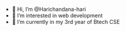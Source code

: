 - 👋 Hi, I’m @Harichandana-hari
- 👀 I’m interested in web development
- 🌱 I’m currently in my 3rd year of Btech CSE

<!---
Harichandana-hari/Harichandana-hari is a ✨ special ✨ repository because its `README.md` (this file) appears on your GitHub profile.
You can click the Preview link to take a look at your changes.
--->
